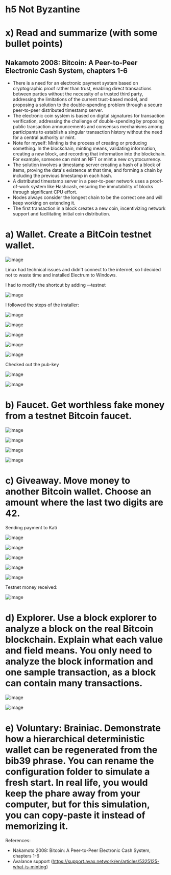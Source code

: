 # h5 Not Byzantine

# x) Read and summarize (with some bullet points)
## Nakamoto 2008: Bitcoin: A Peer-to-Peer Electronic Cash System, chapters 1-6
- There is a need for an electronic payment system based on cryptographic proof rather than trust, enabling direct transactions between parties without the necessity of a trusted third party, addressing the limitations of the current trust-based model, and proposing a solution to the double-spending problem through a secure peer-to-peer distributed timestamp server.
- The electronic coin system is based on digital signatures for transaction verification, addressing the challenge of double-spending by proposing public transaction announcements and consensus mechanisms among participants to establish a singular transaction history without the need for a central authority or mint.
- Note for myself: Minting is the process of creating or producing something. In the blockchain, minting means, validating information, creating a new block, and recording that information into the blockchain. For example, someone can mint an NFT or mint a new cryptocurrency.
- The solution involves a timestamp server creating a hash of a block of items, proving the data's existence at that time, and forming a chain by including the previous timestamp in each hash.
- A distributed timestamp server in a peer-to-peer network uses a proof-of-work system like Hashcash, ensuring the immutability of blocks through significant CPU effort.
- Nodes always consider the longest chain to be the correct one and will keep working on extending it.
- The first transaction in a block creates a new coin, incentivizing network support and facilitating initial coin distribution.

# a) Wallet. Create a BitCoin testnet wallet.
![image](https://github.com/kateriiname/ICT-Security-Basics/assets/51989896/56135ca2-c976-4632-97f1-2fb37e463fa5)

Linux had technical issues and didn't connect to the internet, so I decided not to waste time and installed Electrum to Windows.

I had to modify the shortcut by adding --testnet

![image](https://github.com/kateriiname/ICT-Security-Basics/assets/51989896/2aadfc41-be61-4de1-a71e-6cb2a5a9a240)

I followed the steps of the installer:

![image](https://github.com/kateriiname/ICT-Security-Basics/assets/51989896/a889006f-44c8-478e-8ca9-38eaad2e8c93)

![image](https://github.com/kateriiname/ICT-Security-Basics/assets/51989896/61a65ade-12cf-43d7-9b98-74974c6c56ad)

![image](https://github.com/kateriiname/ICT-Security-Basics/assets/51989896/00772f6b-b21a-4195-ae63-b4eee6eb8922)

![image](https://github.com/kateriiname/ICT-Security-Basics/assets/51989896/a47a5f1c-5ce6-4f85-ac5c-20d0106b0453)

![image](https://github.com/kateriiname/ICT-Security-Basics/assets/51989896/8d013e90-f470-482c-b0d6-46cc93e1756f)



Checked out the pub-key

![image](https://github.com/kateriiname/ICT-Security-Basics/assets/51989896/593dc1a4-ec3b-455d-8859-ef503ee762f5)

![image](https://github.com/kateriiname/ICT-Security-Basics/assets/51989896/35c4b8a3-a1e7-4549-ae37-b2bc4856b19e)


# b) Faucet. Get worthless fake money from a testnet Bitcoin faucet.

![image](https://github.com/kateriiname/ICT-Security-Basics/assets/51989896/adb07944-cef9-41e3-a2b6-d32e4f596d68)

![image](https://github.com/kateriiname/ICT-Security-Basics/assets/51989896/c6457f37-e6d1-4acc-8465-abc72ae09104)

![image](https://github.com/kateriiname/ICT-Security-Basics/assets/51989896/e9ca960c-1b56-450f-8842-34deb450d113)

![image](https://github.com/kateriiname/ICT-Security-Basics/assets/51989896/0e4f469c-d40b-473a-b0be-d3cda73dea43)



# c) Giveaway. Move money to another Bitcoin wallet. Choose an amount where the last two digits are 42.

Sending payment to Kati

![image](https://github.com/kateriiname/ICT-Security-Basics/assets/51989896/d22037a9-156b-4958-a4f8-dfdf33c182c7)


![image](https://github.com/kateriiname/ICT-Security-Basics/assets/51989896/0429cb74-d758-4674-891a-e462bd347c24)


![image](https://github.com/kateriiname/ICT-Security-Basics/assets/51989896/03ce5350-0a1f-4639-a2d4-19571739e837)


![image](https://github.com/kateriiname/ICT-Security-Basics/assets/51989896/0b50e688-cc23-4a65-8740-dcecc64d27a9)


![image](https://github.com/kateriiname/ICT-Security-Basics/assets/51989896/623fd35c-374c-4249-8e5d-aba3013c00e3)


Testnet money received:

![image](https://github.com/kateriiname/ICT-Security-Basics/assets/51989896/b561aab5-bc67-4d48-b864-b6a04081703f)


# d) Explorer. Use a block explorer to analyze a block on the real Bitcoin blockchain. Explain what each value and field means. You only need to analyze the block information and one sample transaction, as a block can contain many transactions.

![image](https://github.com/kateriiname/ICT-Security-Basics/assets/51989896/e4e5d39a-68bd-4312-ab75-ef7b1eb04ec7)

![image](https://github.com/kateriiname/ICT-Security-Basics/assets/51989896/f94b8eeb-2063-4ce9-ac48-c643626f3071)



# e) Voluntary: Brainiac. Demonstrate how a hierarchical deterministic wallet can be regenerated from the bib39 phrase. You can rename the configuration folder to simulate a fresh start. In real life, you would keep the phare away from your computer, but for this simulation, you can copy-paste it instead of memorizing it.


References:
- Nakamoto 2008: Bitcoin: A Peer-to-Peer Electronic Cash System, chapters 1-6
- Avalance support (https://support.avax.network/en/articles/5325125-what-is-minting)
